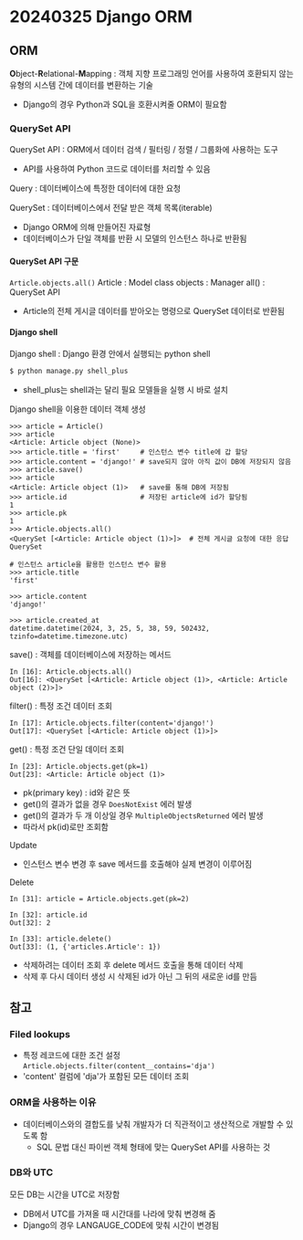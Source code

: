 # 20240325 Django ORM
## ORM
**O**bject-**R**elational-**M**apping : 객체 지향 프로그래밍 언어를 사용하여 호환되지 않는 유형의 시스템 간에 데이터를 변환하는 기술
- Django의 경우 Python과 SQL을 호환시켜줄 ORM이 필요함

### QuerySet API
QuerySet API : ORM에서 데이터 검색 / 필터링 / 정렬 / 그룹화에 사용하는 도구
- API를 사용하여 Python 코드로 데이터를 처리할 수 있음

Query : 데이터베이스에 특정한 데이터에 대한 요청

QuerySet : 데이터베이스에서 전달 받은 객체 목록(iterable)
- Django ORM에 의해 만들어진 자료형
- 데이터베이스가 단일 객체를 반환 시 모델의 인스턴스 하나로 반환됨

#### QuerySet API 구문
```Article.objects.all()```
Article : Model class
objects : Manager
all() : QuerySet API
- Article의 전체 게시글 데이터를 받아오는 명령으로 QuerySet 데이터로 반환됨


#### Django shell
Django shell : Django 환경 안에서 실행되는 python shell
```bash
$ python manage.py shell_plus
```
- shell_plus는 shell과는 달리 필요 모델들을 실행 시 바로 설치

Django shell을 이용한 데이터 객체 생성
```shell
>>> article = Article()
>>> article
<Article: Article object (None)>
>>> article.title = 'first'     # 인스턴스 변수 title에 갑 할당
>>> article.content = 'django!' # save되지 않아 아직 값이 DB에 저장되지 않음
>>> article.save()
>>> article
<Article: Article object (1)>   # save를 통해 DB에 저장됨
>>> article.id                  # 저장된 article에 id가 할당됨
1
>>> article.pk                  
1
>>> Article.objects.all()     
<QuerySet [<Article: Article object (1)>]>  # 전체 게시글 요청에 대한 응답 QuerySet

# 인스턴스 article을 활용한 인스턴스 변수 활용
>>> article.title
'first'

>>> article.content
'django!'

>>> article.created_at
datetime.datetime(2024, 3, 25, 5, 38, 59, 502432, tzinfo=datetime.timezone.utc)

```
save() : 객체를 데이터베이스에 저장하는 메서드
```shell
In [16]: Article.objects.all()
Out[16]: <QuerySet [<Article: Article object (1)>, <Article: Article object (2)>]>
```
filter() : 특정 조건 데이터 조회
```shell
In [17]: Article.objects.filter(content='django!')
Out[17]: <QuerySet [<Article: Article object (1)>]>
```
get() : 특정 조건 단일 데이터 조회
```shell
In [23]: Article.objects.get(pk=1)
Out[23]: <Article: Article object (1)>
```
- pk(primary key) : id와 같은 뜻
- get()의 결과가 없을 경우 ```DoesNotExist``` 에러 발생
- get()의 결과가 두 개 이상일 경우 ```MultipleObjectsReturned``` 에러 발생
- 따라서 pk(id)로만 조회함

Update
- 인스턴스 변수 변경 후 save 메서드를 호출해야 실제 변경이 이루어짐

Delete
```shell
In [31]: article = Article.objects.get(pk=2)

In [32]: article.id
Out[32]: 2

In [33]: article.delete()
Out[33]: (1, {'articles.Article': 1})
```
- 삭제하려는 데이터 조회 후 delete 메서드 호출을 통해 데이터 삭제
- 삭제 후 다시 데이터 생성 시 삭제된 id가 아닌 그 뒤의 새로운 id를 만듬

## 참고
### Filed lookups
- 특정 레코드에 대한 조건 설정
```Article.objects.filter(content__contains='dja')```
- 'content' 컬럼에 'dja'가 포함된 모든 데이터 조회

### ORM을 사용하는 이유
- 데이터베이스와의 결합도를 낮춰 개발자가 더 직관적이고 생산적으로 개발할 수 있도록 함
    - SQL 문법 대신 파이썬 객체 형태에 맞는 QuerySet API를 사용하는 것

### DB와 UTC
모든 DB는 시간을 UTC로 저장함
- DB에서 UTC를 가져올 때 시간대를 나라에 맞춰 변경해 줌
- Django의 경우 LANGAUGE_CODE에 맞춰 시간이 변경됨